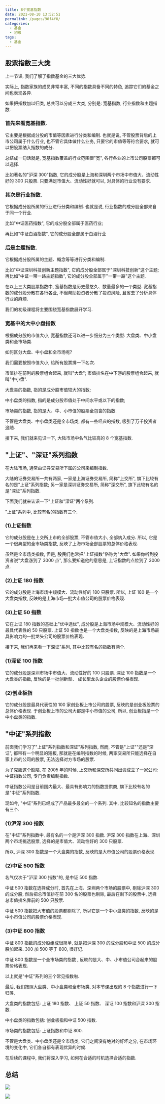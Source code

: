 ```yaml
---
title: 8个宽基指数
date: 2021-08-10 13:52:51
permalink: /pages/90f4f0/
categories:
  - 基金
  - 初级
tags:
  - 基金
---
```


## 股票指数三大类

上一节课, 我们了解了指数基金的三大优势.

实际上, 指数家族的成员非常丰富, 不同的指数具备不同的特色, 追踪它们的基金之间也表现各异.

如果把指数加以归类, 总共可以分成三大类, 分别是: 宽基指数, 行业指数和主题指数.

### 首先来看宽基指数.

它主要是根据成分股的市值等因素进行分类和编制. 也就是说, 不管股票背后的上市公司属于什么行业, 也不管它具体做什么业务, 只要它的市值等等符合要求, 就可以把股票纳入指数的成分.

总结成一句话就是, 宽基指数覆盖的行业范围很"宽", 各行各业的上市公司股票都可以选择.

比如著名的"沪深 300"指数, 它的成分股是上海和深圳两个市场中市值大、流动性好的 300 只股票. 只要满足市值大、流动性好就可以, 对具体的行业没有要求.

### 其次是行业指数.

它根据成分股所属的行业进行分类和编制. 也就是说, 行业指数的成分股全部来自于同一个行业.

比如"中证医药指数", 它的成分股全部属于医药行业;

再比如"中证白酒指数", 它的成分股全部属于白酒行业

### 后是主题指数.

它根据成分股所属的主题、概念等等进行分类和编制.

比如"中证深圳科技创新主题指数", 它的成分股全部属于"深圳科技创新"这个主题; 再比如"中证一带一路主题指数", 它的成分股全部属于"一带一路"这个主题.

在以上三大类股票指数中, 宽基指数是历史最悠久、数量最多的一个类型. 宽基指数的成分股分散在各行各业, 不但帮助投资者分散了投资风险, 且省去了分析具体行业的麻烦.

我们的初级课程将主要围绕宽基指数展开学习.

### 宽基中的大中小盘指数

根据成分股的市值大小, 宽基指数还可以进一步细分为三个类型: 大盘类、中小盘类和全市场类.

如何区分大盘、中小盘和全市场呢?

我们需要按照市值大小, 给所有股票排一下名次.

市值排在前列的股票组合起来, 就叫"大盘"; 市值排名在中下游的股票组合起来, 就叫"中小盘".

大盘类的指数, 指的是成分股市值较大的指数;

中小盘类的指数, 指的是成分股市值处于中间水平或以下的指数;

市场类的指数, 指的是大、中、小市值的股票全包含的指数.

不管是大盘类、中小盘类还是全市场类, 都有一些经典的指数, 吸引了万千投资者追随.

接下来, 我们就来见识一下, 大陆市场中名气比较高的 8 个宽基指数.

## "上证"、"深证"系列指数

在大陆市场, 通常由证券交易所下属的公司来编制指数.

大陆的证券交易所一共有两家, 一家是上海证券交易所, 简称"上交所", 旗下比较有名的是"上证"系列指数; 另一家是深圳证券交易所, 简称"深交所", 旗下此较有名的是"深证"系列指数.

下面我们就来认识一下"上证和"深证"两个系列.

"上证"系列中, 比较有名的指数有三个.

### (1)上证指数

它的成分股是在上交所上市的全部股票, 不管市值大小, 全部纳入成分. 所以, 它是一个很典型的全市场类指数, 反映了上海市场全部股票的总体价格表现.

虽然是全市场类指数, 但是, 股民们也常把"上证指数"俗称为"大盘". 如果你听到投资者说"大盘涨到了 3000 点", 那么要知道他的意思是, 上证指数的点位到了 3000 点.

### (2)上证 180 指数

它的成分股是上海市场中规模大、流动性好的 180 只股票. 所以, 上证 180 是一个大盘类指数, 反映的是上海市场一批大市值公司的股票价格表现.

### (3)上证 50 指数

它在上证 180 指数的基础上"优中选优", 成分股是上海市场中规模大、流动性好的最具代表性的 50 只股票. 上证 50 指数也是一个大盘类指数, 反映的是上海市场最具影响力的一批龙头公司的股票价格表现.

接下来, 我们再来看一下深证"系列, 其中比较有名的指数有两个.

### (1)深证 100 指数

它的成分股是深圳市场中市值大、流动性好的 100 只股票. 深证 100 指数是一个大盘类的指数, 反映的是一批创新型、 成长型龙头企业的股票价格表现.

### (2)创业板指

它的成分股是最具代表性的 100 家创业板上市公司的股票, 反映的是创业板股票的总体价格表现. 于创业板上市的公司大都是中小市值的公司, 所以, 创业板指是一个中小盘类的指数.

## "中证"系列指数

前面我们学习了"上证"系列指数和深证"系列指数, 然而, 不管是"上证""还是"深证", 都带有一个明显的短板, 那就是在编制指数的时候, 两家交易所只能选择在自家上市的公司的股票, 无法选择对方市场的股票.

为了克服这个缺陷, 在 2005 年的时候, 上交所和深交所共同出资成立了一家公司: 中证指数公司, 专门负责编制指数.

中证指数公司是目前国内最大、最具有影响力的指数提供商, 旗下比较有名的是"中证"系列指数.

现如今, "中证"系列已经成了产品最多最全的一个系列. 其中, 比较知名的指数主要有三个.

### (1)沪深 300 指数

在"中证"系列指数中, 最有名的一个是沪深 300 指数. 沪深 300 指数在上海、深圳两个市场挑选股票, 选择的是市值大、流动性好的 300 只股票.

所以, 沪深 300 指数是一个大盘类的指数, 反映的是大市值公司的股票价格表现.

### (2)中证 500 指数

名气仅次于"沪深 300 指数"的, 是中证 500 指数.

中证 500 指数在选择成分时, 首先在上海、深圳两个市场的股票中, 剔除沪深 300 的成分股, 然后把总市值排在前 300 名的股票也剔除, 最后在剩下的股票中, 选择总市值排名靠前的 500 只股票.

中证 500 指数把大市值的股票都剔除了, 所以它是一个中小盘类的指数, 反映的是中小市值公司的股票价格表现.

### (3)中证 800 指数

中证 800 指数的成分股组成很简单, 就是把沪深 300 的成分股和中证 500 的成分股加起来. 300 加 500 等于 800, 很好记.

中证 800 指数是一个全市场类的指数 , 反映的是大、中、小市值公司合起来的股票价格表现.

以上就是"中证"系列的三个常见指数啦.

最后, 我们按照大盘类、中小盘类和全市场类, 对本节课出现的 8 个指数进行一下归类.

大盘类的指数包括: 上证 180 指数、 上证 50 指数、 深证 100 指数和沪深 300 指数.

中小盘类的指数包括: 创业板指和中证 500 指数.

市场类的指数包括: 上证指数和中证 800.

不管是大盘类、中小盘类还是全市场类, 它们之间没有绝对的好坏之分, 在市场环境的变化中, 它们各自都有表现优异的时候.

在后续的课程中, 我们将深入学习, 如何在合适的时机选择合适的指数.

## 总结

![](../../.vuepress/public/img/fund/150.jpeg)

![](../../.vuepress/public/img/fund/151.jpg)
